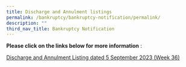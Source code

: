 ```yaml
---
title: Discharge and Annulment listings
permalink: /bankruptcy/bankruptcy-notification/permalink/
description: ""
third_nav_title: Bankruptcy Notification
---
```

**Please click on the links below for more information**&nbsp;:<br>

[Discharge and Annulment Listing dated 5 September 2023 (Week 36)](/files/(150923)dischargeannulmentlistingweek36.pdf)